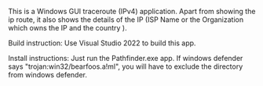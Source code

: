 This is a Windows GUI traceroute (IPv4) application.  Apart from showing the ip route, it also shows the details of the IP (ISP Name or the Organization which owns the IP and the country ).

Build instruction:
Use Visual Studio 2022 to build this app. 

Install instructions:
Just run the Pathfinder.exe app. If windows defender says "trojan:win32/bearfoos.a!ml", you will have to exclude the directory from windows defender. 

